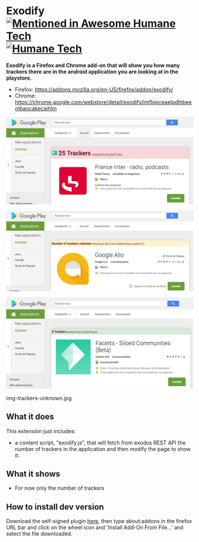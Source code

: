 # Exodify [![Mentioned in Awesome Humane Tech](https://awesome.re/mentioned-badge.svg)](https://github.com/engagingspaces/awesome-humane-tech) [![Humane Tech](https://raw.githubusercontent.com/engagingspaces/awesome-humane-tech/master/humane-tech-badge.svg?sanitize=true)](https://humanetech.com)

**Exodify is a Firefox and Chrome add-on that will show you how many trackers there are in the android application you are looking at in the playstore.**

- Firefox: https://addons.mozilla.org/en-US/firefox/addon/exodify/
- Chrome: https://chrome.google.com/webstore/detail/exodify/imfbjeceaelpdlhbeembaocakecajhlm

![Screenshot](/doc/img-trackers-full.jpg)

![Screenshot](/doc/img-trackers-unknown.jpg)

![Screenshot](/doc/img-no-trackers.jpg)

img-trackers-unknown.jpg

## What it does

This extension just includes:

* a content script, "exodify.js", that will fetch from exodus REST API the number of trackers in the application and then modify the page to show it.


## What it shows

* For now only the number of trackers


## How to install dev version

Download the self-signed plugin [here](/dist/exodify-0.1.2-an+fx.xpi), then type about:addons in the firefox URL bar and click on the wheel icon and 'Install Add-On From File...' and select the file downloaded.
